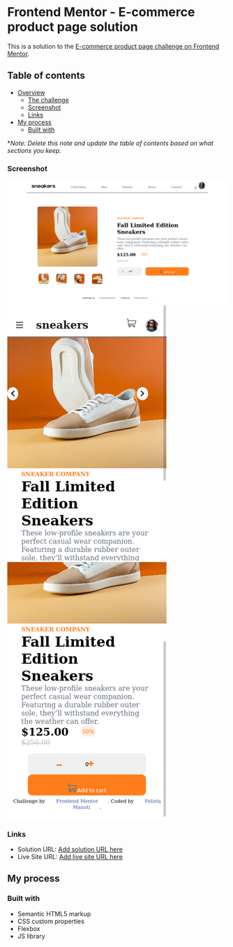# Frontend Mentor - E-commerce product page solution

This is a solution to the [E-commerce product page challenge on Frontend Mentor](https://www.frontendmentor.io/challenges/ecommerce-product-page-UPsZ9MJp6).

## Table of contents

- [Overview](#overview)
  - [The challenge](#the-challenge)
  - [Screenshot](#screenshot)
  - [Links](#links)
- [My process](#my-process)
  - [Built with](#built-with)


**Note: Delete this note and update the table of contents based on what sections you keep.*

### Screenshot

![](src/images/screenshot.png?raw=true "desktop design") 
![](src/images/screenshot2.png "mobile design") 
![](src/images/screenshot3.png " mobile design")

### Links

- Solution URL: [Add solution URL here](https://your-solution-url.com)
- Live Site URL: [Add live site URL here](https://felista47.github.io/eCommerce-App-with-React)

## My process

### Built with

- Semantic HTML5 markup
- CSS custom properties
- Flexbox
- JS library


